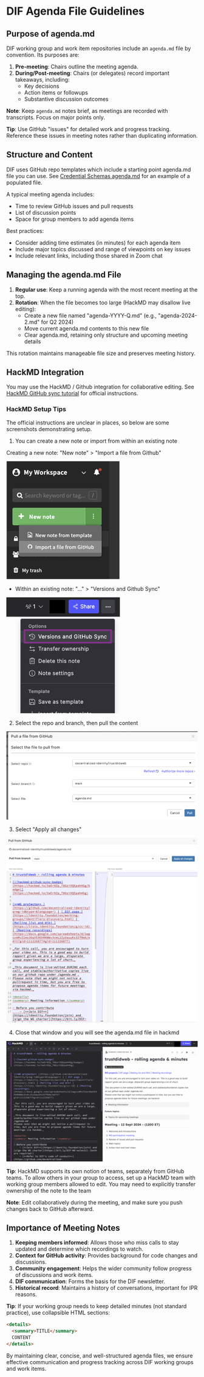 # DIF Agenda File Guidelines

## Purpose of agenda.md

DIF working group and work item repositories include an `agenda.md` file by convention. Its purposes are:

1. **Pre-meeting**: Chairs outline the meeting agenda.
2. **During/Post-meeting**: Chairs (or delegates) record important takeaways, including:
   - Key decisions
   - Action items or followups
   - Substantive discussion outcomes

**Note**: Keep `agenda.md` notes brief, as meetings are recorded with transcripts. Focus on major points only.

**Tip**: Use GitHub "issues" for detailed work and progress tracking. Reference these issues in meeting notes rather than duplicating information.

## Structure and Content

DIF uses GitHub repo templates which include a starting point agenda.md file you can use. See [Credential Schemas agenda.md](https://github.com/decentralized-identity/credential-schemas/blob/main/AGENDA.md) for an example of a populated file.

A typical meeting agenda includes:

- Time to review GitHub issues and pull requests
- List of discussion points
- Space for group members to add agenda items

Best practices:

- Consider adding time estimates (in minutes) for each agenda item
- Include major topics discussed and range of viewpoints on key issues
- Include relevant links, including those shared in Zoom chat

## Managing the agenda.md File

1. **Regular use**: Keep a running agenda with the most recent meeting at the top.
2. **Rotation**: When the file becomes too large (HackMD may disallow live editing):
   - Create a new file named "agenda-YYYY-Q.md" (e.g., "agenda-2024-2.md" for Q2 2024)
   - Move current agenda.md contents to this new file
   - Clear agenda.md, retaining only structure and upcoming meeting details

This rotation maintains manageable file size and preserves meeting history.

## HackMD Integration

You may use the HackMD / Github integration for collaborative editing. See [HackMD GitHub sync tutorial](https://hackmd.io/c/tutorials/%2F%40docs%2Fsync-a-note-with-github) for official instructions.

### HackMD Setup Tips

The official instructions are unclear in places, so below are some screenshots demonstrating setup.

1. You can create a new note or import from within an existing note

Creating a new note: "New note" > "Import a file from Github"

![Importing from GitHub into a new note](./img/import_from_gh.png "Importing from GitHub into a new note")

- Within an existing note: "..." > "Versions and Github Sync"

![Importing from GitHub into an existing note](./img/sync_menu.png "Importing from GitHub into an existing note")

2. Select the repo and branch, then pull the content

![Select the GitHub repo and branch](./img/pull_repo.png "Select the GitHub repo and branch")

3. Select "Apply all changes"

![Apply all changes](./img/apply_all_changes.png "Apply all changes")

4. Close that window and you will see the agenda.md file in hackmd

![Example of TDW agenda.md file in HackMD](./img/tdw_agenda_hackmd.png "Example of TDW agenda.md file in HackMD")

**Tip**: HackMD supports its own notion of teams, separately from GitHub teams. To allow others in your group to access, set up a HackMD team with working group members allowed to edit. You may need to explicitly transfer ownership of the note to the team

**Note**: Edit collaboratively during the meeting, and make sure you push changes back to GitHub afterward.

## Importance of Meeting Notes

1. **Keeping members informed**: Allows those who miss calls to stay updated and determine which recordings to watch.
2. **Context for GitHub activity**: Provides background for code changes and discussions.
3. **Community engagement**: Helps the wider community follow progress of discussions and work items.
4. **DIF communication**: Forms the basis for the DIF newsletter.
5. **Historical record**: Maintains a history of conversations, important for IPR reasons.

**Tip**: If your working group needs to keep detailed minutes (not standard practice), use collapsible HTML sections:

```html
<details>
  <summary>TITLE</summary>
  CONTENT
</details>
```

By maintaining clear, concise, and well-structured agenda files, we ensure effective communication and progress tracking across DIF working groups and work items.
